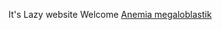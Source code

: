 It's Lazy website
Welcome
[Anemia megaloblastik](https://github.com/fluardi/medical/blob/d0fc491b33907c190dc625900cf7ccc6c4d893a0/Ilmu%20penyakit%20dalam/Anemia%20megaloblastik.md)
